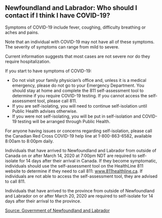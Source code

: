 ## Newfoundland and Labrador: Who should I contact if I think I have COVID-19?

Symptoms of COVID-19 include fever, coughing, difficulty breathing or aches and pains.

Note that an individual with COVID-19 may not have all of these symptoms. The severity of symptoms can range from mild to severe. 

Current information suggests that most cases are not severe nor do they require hospitalization.

If you start to have symptoms of COVID-19:

- Do not visit your family physician’s office and, unless it is a medical emergency, please do not go to your Emergency Department. You should stay at home and complete the 811 self-assessment tool to determine if you require COVID-19 testing. If you cannot access the self-assessment tool, please call 811.
- If you are self-isolating, you will need to continue self-isolation until Public Health advises otherwise.
- If you were not self-isolating, you will be put in self-isolation and COVID-19 testing will be arranged through Public Health.

For anyone having issues or concerns regarding self-isolation, please call the Canadian Red Cross COVID-19 help line at 1-800-863-6582, available 8:00am to 8:00pm daily.

Individuals that have arrived to Newfoundland and Labrador from outside of Canada on or after March 14, 2020 at 7:00pm NDT are required to self-isolate for 14 days after their arrival in Canada. If they become symptomatic, individuals should use the self-assessment tool on the HealthLine 811 website to determine if they need to call 811: www.811healthline.ca. If individuals are not able to access the self-assessment tool, they are advised to call 811.

Individuals that have arrived to the province from outside of Newfoundland and Labrador on or after March 20, 2020 are required to self-isolate for 14 days after their arrival to the province.

[Source: Government of Newfoundland and Labrador](https://www.gov.nl.ca/covid-19/)

